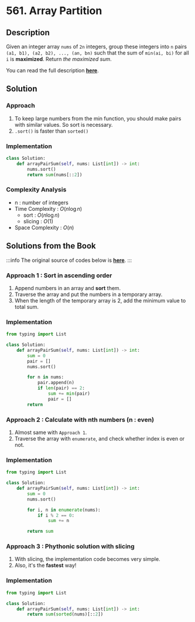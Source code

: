 # 561. Array Partition

## Description

Given an integer array `nums` of `2n` integers, group these integers into `n` pairs `(a1, b1), (a2, b2), ..., (an, bn)` such that the sum of `min(ai, bi)` for all `i` is **maximized**. Return _the maximized sum_.

You can read the full description [**here**](https://leetcode.com/problems/array-partition/description/).

## Solution

### Approach

1. To keep large numbers from the min function, you should make pairs with similar values. So sort is necessary.
2. `.sort()` is faster than `sorted()`

### Implementation

```python
class Solution:
    def arrayPairSum(self, nums: List[int]) -> int:
        nums.sort()
        return sum(nums[::2])
```

### Complexity Analysis

- n : number of integers
- Time Complexity : $O(n \log n)$
  - sort : $O(n \log n)$
  - slicing : $O(1)$
- Space Complexity : $O(n)$

## Solutions from the Book

:::info
The original source of codes below is [**here**](https://github.com/onlybooks/algorithm-interview).
:::

### Approach 1 : Sort in ascending order

1. Append numbers in an array and **sort** them.
2. Traverse the array and put the numbers in a temporary array.
3. When the length of the temporary array is 2, add the minimum value to total sum.

### Implementation

```python
from typing import List

class Solution:
    def arrayPairSum(self, nums: List[int]) -> int:
        sum = 0
        pair = []
        nums.sort()

        for n in nums:
            pair.append(n)
            if len(pair) == 2:
                sum += min(pair)
                pair = []
        return
```

### Approach 2 : Calculate with nth numbers (n : even)

1. Almost same with `Approach 1`.
2. Traverse the array with `enumerate`, and check whether index is even or not.

### Implementation

```python
from typing import List

class Solution:
    def arrayPairSum(self, nums: List[int]) -> int:
        sum = 0
        nums.sort()

        for i, n in enumerate(nums):
            if i % 2 == 0:
                sum += n

        return sum
```

### Approach 3 : Phythonic solution with slicing

1. With slicing, the implementation code becomes very simple.
2. Also, it's the **fastest** way!

### Implementation

```python
from typing import List

class Solution:
    def arrayPairSum(self, nums: List[int]) -> int:
        return sum(sorted(nums)[::2])
```
